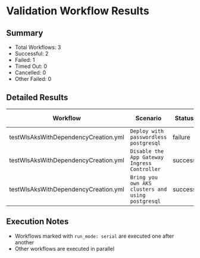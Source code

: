 # Validation Workflow Results

## Summary
- Total Workflows: 3
- Successful: 2
- Failed: 1
- Timed Out: 0
- Cancelled: 0
- Other Failed: 0

## Detailed Results

| Workflow | Scenario | Status | Duration | Run URL |
|----------|----------|---------|-----------|----------|
| testWlsAksWithDependencyCreation.yml | `Deploy with passwordless postgresql` | failure | 1h:11m:18s | [View Run](https://github.com/azure-javaee/weblogic-azure/actions/runs/17001851903) |
| testWlsAksWithDependencyCreation.yml | `Disable the App Gateway Ingress Controller` | success | 0h:52m:51s | [View Run](https://github.com/azure-javaee/weblogic-azure/actions/runs/17002622789) |
| testWlsAksWithDependencyCreation.yml | `Bring you own AKS clusters and using postgresql` | success | 0h:57m:2s | [View Run](https://github.com/azure-javaee/weblogic-azure/actions/runs/17003125756) |


## Execution Notes
- Workflows marked with `run_mode: serial` are executed one after another
- Other workflows are executed in parallel
